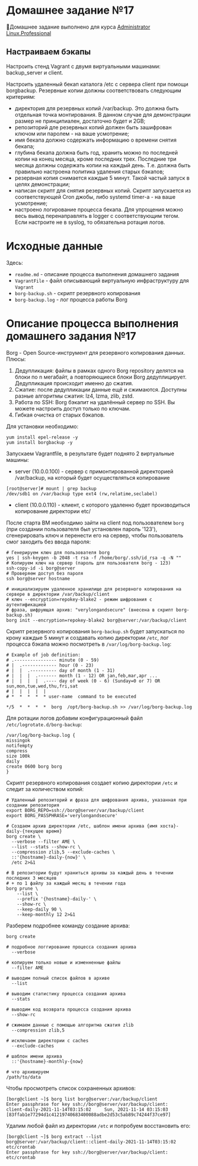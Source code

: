 # **Домашнее задание №17**

🔖Домашнее задание выполнено для курса [Administrator Linux.Professional](https://otus.ru/lessons/linux-professional/)

## **Настраиваем бэкапы**
 
Настроить стенд Vagrant с двумя виртуальными машинами: backup_server и client.

Настроить удаленный бекап каталога /etc c сервера client при помощи borgbackup. 
Резервные копии должны соответствовать следующим критериям:

- директория для резервных копий /var/backup. Это должна быть отдельная точка монтирования. 
В данном случае для демонстрации размер не принципиален, достаточно будет и 2GB;
- репозиторий дле резервных копий должен быть зашифрован ключом или паролем - на ваше усмотрение;
- имя бекапа должно содержать информацию о времени снятия бекапа;
- глубина бекапа должна быть год, хранить можно по последней копии на конец месяца, кроме последних трех. Последние три месяца должны содержать копии на каждый день. Т.е. должна быть правильно настроена политика удаления старых бэкапов;
- резервная копия снимается каждые 5 минут. Такой частый запуск в целях демонстрации;
- написан скрипт для снятия резервных копий. Скрипт запускается из соответствующей Cron джобы, либо systemd timer-а - на ваше усмотрение;
- настроено логирование процесса бекапа. Для упрощения можно весь вывод перенаправлять в logger с соответствующим тегом. Если настроите не в syslog, то обязательна ротация логов.

# **Исходные данные** 

Здесь:
- `readme.md` - описание процесса выполнения домашнего задания
- `VagrantFile` - файл описывающий виртуальную инфраструктуру для `Vagrant`
- `borg-backup.sh` - скрипт резервного копирования
- `borg-backup.log` - лог процесса работы Borg

# **Описание процесса выполнения домашнего задания №17**

Borg - Open Source-инструмент для резервного копирования данных. Плюсы:
1. Дедупликация: файлы в рамках одного Borg repository делятся на блоки по n мегабайт, а повторяющиеся блоки Borg дедуплицирует. 
Дедупликация происходит именно до сжатия.
2. Сжатие: после дедупликации данные ещё и сжимаются. Доступны разные алгоритмы сжатия: lz4, lzma, zlib, zstd. 
3. Работа по SSH: Borg бэкапит на удалённый сервер по SSH. Вы можете настроить доступ только по ключам.
4. Гибкая очистка от старых бэкапов.

Для установки необходимо:
```
yum install epel-release -y
yum install borgbackup -y
```

Запускаем Vagrantfile, в результате будет поднято 2 виртуальные машины: 
 - server (10.0.0.100) - сервер с примонтированной директорией /var/backup, на который будет осуществляться копирование
 ```
[root@server]# mount | grep backup
/dev/sdb1 on /var/backup type ext4 (rw,relatime,seclabel)
```
 - client (10.0.0.110) - клиент, с которого удаленно будет производиться копирование директории etc/

После старта ВМ необходимо зайти на client под пользователем `borg` (при создании пользователя был установлен пароль '123'),
сгенерировать ключ и перенести его на сервер, чтобы пользователь смог заходить без ввода пароля:
```
# Генерируем ключ для пользователя borg
yes | ssh-keygen -b 2048 -t rsa -f /home/borg/.ssh/id_rsa -q -N ""
# Копируем ключ на сервер (пароль для пользователя borg - 123)
ssh-copy-id -i borg@server
# Проверяем доступ без пароля
ssh borg@server hostname

# инициализируем удаленное хранилище для резервного копирования на сервере в директории /var/backup/client
# ключ --encryption=repokey-blake2 - режим шифрования с аутентификацией
# фраза, шифрующая архив: "verylongandsecure" (внесена в скрипт borg-backup.sh)
borg init --encryption=repokey-blake2 borg@server:/var/backup/client
```

Скрипт резервного копирования `borg-backup.sh` будет запускаться по крону каждые 5 минут и создавать
копию директории `/etc`, лог процесса бэкапа можно посмотреть в `/var/log/borg-backup.log`:
```
# Example of job definition:
# .---------------- minute (0 - 59)
# |  .------------- hour (0 - 23)
# |  |  .---------- day of month (1 - 31)
# |  |  |  .------- month (1 - 12) OR jan,feb,mar,apr ...
# |  |  |  |  .---- day of week (0 - 6) (Sunday=0 or 7) OR sun,mon,tue,wed,thu,fri,sat
# |  |  |  |  |
# *  *  *  *  * user-name  command to be executed

*/5  *  *  *  *  borg  /opt/borg-backup.sh >> /var/log/borg-backup.log
```
Для ротации логов добавим конфигурационный файл `/etc/logrotate.d/borg-backup`:
```
/var/log/borg-backup.log {
missingok
notifempty
compress
size 100k
daily
create 0600 borg borg
}
```

Скрипт резервного копирования создает копию директории `/etc` и следит за количеством копий:
```
# Удаленный репозиторий и фраза для шифрования архива, указанная при создании репозитория
export BORG_REPO=ssh://borg@server/var/backup/client
export BORG_PASSPHRASE='verylongandsecure'

# Создаем архив директории /etc, шаблон имени архива {имя хоста}-daily-{текущее время}
borg create \
  --verbose --filter AME \
  --list --stats --show-rc \
  --compression zlib,5 --exclude-caches \
  ::'{hostname}-daily-{now}' \
  /etc 2>&1

# В репозитории будут храниться архивы за каждый день в течении последних 3 месяцев 
# + по 1 файлу за каждый месяц в течении года
borg prune \
    --list \
    --prefix '{hostname}-daily-' \
    --show-rc \
    --keep-daily 90 \
    --keep-monthly 12 2>&1
```
Разберем подробнее команду создание архива:
```
borg create
 
# подробное логгирование процесса создания архива
  --verbose
 
# копируем только новые и изменненные файлы
  --filter AME
 
# выводим полный список файлов в архиве
  --list
 
# выводим статистику процесса создания архива
  --stats
 
# выводим код возврата процесса создания архива
  --show-rc
 
# сжимаем данные с помощью алгоритма сжатия zlib
  --compression zlib,5
 
# исключаем директории с caches
  --exclude-caches
  
# шаблон имени архива
  ::'{hostname}-monthly-{now}
 
# что архивируем
/path/to/data
```

Чтобы просмотреть список сохраненных архивов:
```
[borg@client ~]$ borg list borg@server:/var/backup/client                                     
Enter passphrase for key ssh://borg@server/var/backup/client:
client-daily-2021-11-14T03:15:02     Sun, 2021-11-14 03:15:03 [83ffab1e77294d1c41219740683400088adbe2d53c5ab89c74244f37ce97]
```

Удалим любой файл из директории `/etc` и попробуем восстановить его:
```
[borg@client ~]$ borg extract --list borg@server:/var/backup/client::client-daily-2021-11-14T03:15:02 etc/crontab
Enter passphrase for key ssh://borg@server/var/backup/client:
etc/crontab
```


